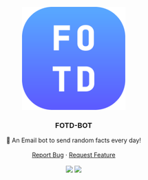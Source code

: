 <p align="center">
  <a href="https://github.com/Basicprogrammer10/FOTD-Bot">
    <img src="https://raw.githubusercontent.com/Basicprogrammer10/FOTD-Bot/master/Logo.png" alt="Logo" width="240" height="240">
  </a>

  <h3 align="center">FOTD-BOT</h3>

<p align="center">
    🤖 An Email bot to send random facts every day!
    <br />
    <br />
    <a href="https://github.com/Basicprogrammer10/FOTD-Bot/issues">Report Bug</a>
    ·
    <a href="https://github.com/Basicprogrammer10/FOTD-Bot/issues">Request Feature</a>
  <br><br>
  <a href="#"><img src="https://img.shields.io/tokei/lines/github/Basicprogrammer10/FOTD-Bot?label=Total%20Lines"></a>
  <a href="#"><img src="https://img.shields.io/badge/Version-2.3.0-orange"></a>
</p>
<br><br>
